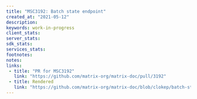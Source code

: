 ```yaml
---
title: "MSC3192: Batch state endpoint"
created_at: "2021-05-12"
description:
keywords: work-in-progress
client_stats:
server_stats:
sdk_stats:
services_stats:
footnotes:
notes:
links:
 - title: "PR for MSC3192"
   link: "https://github.com/matrix-org/matrix-doc/pull/3192"
 - title: Rendered
   link: "https://github.com/matrix-org/matrix-doc/blob/clokep/batch-state/proposals/3192-batch-state.md"
---
```

